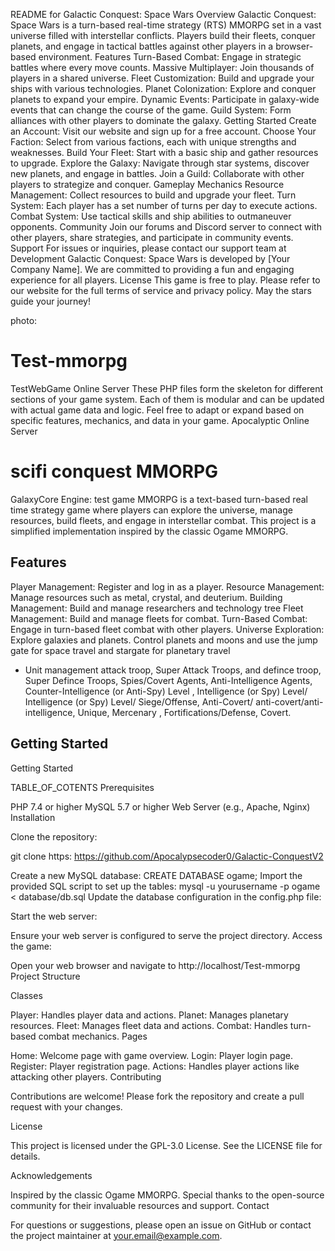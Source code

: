 README for Galactic Conquest: Space Wars
Overview
Galactic Conquest: Space Wars is a turn-based real-time strategy (RTS) MMORPG set in a vast universe filled with interstellar conflicts. Players build their fleets, conquer planets, and engage in tactical battles against other players in a browser-based environment.
Features
Turn-Based Combat: Engage in strategic battles where every move counts.
Massive Multiplayer: Join thousands of players in a shared universe.
Fleet Customization: Build and upgrade your ships with various technologies.
Planet Colonization: Explore and conquer planets to expand your empire.
Dynamic Events: Participate in galaxy-wide events that can change the course of the game.
Guild System: Form alliances with other players to dominate the galaxy.
Getting Started
Create an Account: Visit our website and sign up for a free account.
Choose Your Faction: Select from various factions, each with unique strengths and weaknesses.
Build Your Fleet: Start with a basic ship and gather resources to upgrade.
Explore the Galaxy: Navigate through star systems, discover new planets, and engage in battles.
Join a Guild: Collaborate with other players to strategize and conquer.
Gameplay Mechanics
Resource Management: Collect resources to build and upgrade your fleet.
Turn System: Each player has a set number of turns per day to execute actions.
Combat System: Use tactical skills and ship abilities to outmaneuver opponents.
Community
Join our forums and Discord server to connect with other players, share strategies, and participate in community events.
Support
For issues or inquiries, please contact our support team at 
Development
Galactic Conquest: Space Wars is developed by [Your Company Name]. We are committed to providing a fun and engaging experience for all players.
License
This game is free to play. Please refer to our website for the full terms of service and privacy policy.
May the stars guide your journey!

photo:

# Test-mmorpg
TestWebGame Online Server
These PHP files form the skeleton for different sections of your game system. Each of them is modular and can be updated with actual game data and logic. Feel free to adapt or expand based on specific features, mechanics, and data in your game.
Apocalyptic Online Server
# scifi conquest MMORPG
GalaxyCore Engine:
test game MMORPG is a text-based turn-based real time strategy game where players can explore the universe, manage resources, build fleets, and engage in interstellar combat. This project is a simplified implementation inspired by the classic Ogame MMORPG.

## Features
Player Management: Register and log in as a player.
Resource Management: Manage resources such as metal, crystal, and deuterium.
Building Management: Build and manage researchers and technology tree
Fleet Management: Build and manage fleets for combat.
Turn-Based Combat: Engage in turn-based fleet combat with other players.
Universe Exploration: Explore galaxies and planets.
Control planets and moons and use the jump gate for space travel and stargate for planetary travel 
- Unit management attack troop, Super Attack Troops, and defince troop, Super Defince Troops, Spies/Covert Agents, Anti-Intelligence Agents, Counter-Intelligence (or Anti-Spy) Level , Intelligence (or Spy) Level/ Intelligence (or Spy) Level/ Siege/Offense, Anti-Covert/ anti-covert/anti-intelligence, Unique, Mercenary , Fortifications/Defense, Covert.
## Getting Started


Getting Started

TABLE_OF_COTENTS
Prerequisites

PHP 7.4 or higher
MySQL 5.7 or higher
Web Server (e.g., Apache, Nginx)
Installation

Clone the repository:

git clone https: https://github.com/Apocalypsecoder0/Galactic-ConquestV2

Create a new MySQL database:
CREATE DATABASE ogame;
Import the provided SQL script to set up the tables:
mysql -u yourusername -p ogame < database/db.sql
Update the database configuration in the config.php file:
<?php
define('DB_HOST', 'localhost');
define('DB_NAME', 'game');
define('DB_USER', 'yourusername');
define('DB_PASS', 'yourpassword');
?>
Start the web server:

Ensure your web server is configured to serve the project directory.
Access the game:

Open your web browser and navigate to http://localhost/Test-mmorpg
Project Structure

Classes

Player: Handles player data and actions.
Planet: Manages planetary resources.
Fleet: Manages fleet data and actions.
Combat: Handles turn-based combat mechanics.
Pages

Home: Welcome page with game overview.
Login: Player login page.
Register: Player registration page.
Actions: Handles player actions like attacking other players.
Contributing

Contributions are welcome! Please fork the repository and create a pull request with your changes.

License

This project is licensed under the GPL-3.0 License. See the LICENSE file for details.

Acknowledgements

Inspired by the classic Ogame MMORPG.
Special thanks to the open-source community for their invaluable resources and support.
Contact

For questions or suggestions, please open an issue on GitHub or contact the project maintainer at your.email@example.com.
